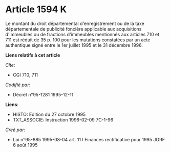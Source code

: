 # Article 1594 K

Le montant du droit départemental d'enregistrement ou de la taxe départementale de publicité foncière applicable aux
acquisitions d'immeubles ou de fractions d'immeubles mentionnés aux articles 710 et 711 est réduit de 35 p. 100 pour les
mutations constatées par un acte authentique signé entre le 1er juillet 1995 et le 31 décembre 1996.

**Liens relatifs à cet article**

_Cite_:

  - CGI 710, 711

_Codifié par_:

  - Décret n°95-1281 1995-12-11

**Liens**:

  - HISTO: Edition du 27 octobre 1995
  - TXT_ASSOCIE: Instruction 1996-02-09 7C-1-96

_Créé par_:

  - Loi n°95-885 1995-08-04 art. 11 I Finances rectificative pour 1995 JORF 6 août 1995
